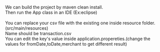  We can build the project by maven clean install.<br/>
 Then run the App class in an IDE (Ex:eclipse) <br/>
 <br/>
 You can replace your csv file  with the existing one inside resource folder.(src/main/resources)<br/>
 Name should be transaction.csv<br/>
 You can edit the key's value inside application.propereties.(change the values for fromDate,toDate,merchant to get different result)
 

